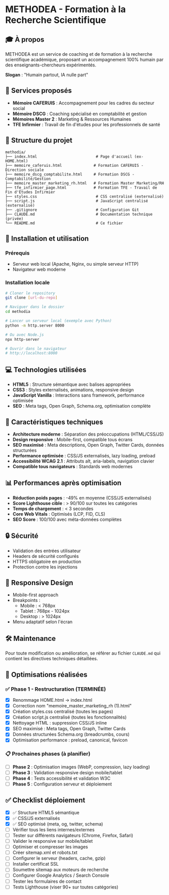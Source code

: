 # METHODEA - Formation à la Recherche Scientifique

## 🎓 À propos

METHODEA est un service de coaching et de formation à la recherche scientifique académique, proposant un accompagnement 100% humain par des enseignants-chercheurs expérimentés.

**Slogan** : "Humain partout, IA nulle part"

## 🌟 Services proposés

- **Mémoire CAFERUIS** : Accompagnement pour les cadres du secteur social
- **Mémoire DSCG** : Coaching spécialisé en comptabilité et gestion
- **Mémoires Master 2** : Marketing & Ressources Humaines
- **TFE Infirmier** : Travail de fin d'études pour les professionnels de santé

## 📁 Structure du projet

```
methodia/
├── index.html                          # Page d'accueil (ex-HOME.html)
├── memoire_caferuis.html              # Formation CAFERUIS - Direction sociale
├── memoire_dscg_comptabilite.html     # Formation DSCG - Comptabilité/Gestion
├── memoire_master_marketing_rh.html   # Formation Master Marketing/RH
├── tfe_infirmier_page.html            # Formation TFE - Travail de Fin d'Études Infirmier
├── styles.css                          # CSS centralisé (externalisé)
├── script.js                           # JavaScript centralisé (externalisé)
├── .gitignore                          # Configuration Git
├── CLAUDE.md                           # Documentation technique (privée)
└── README.md                           # Ce fichier
```

## 🚀 Installation et utilisation

### Prérequis

- Serveur web local (Apache, Nginx, ou simple serveur HTTP)
- Navigateur web moderne

### Installation locale

```bash
# Cloner le repository
git clone [url-du-repo]

# Naviguer dans le dossier
cd methodia

# Lancer un serveur local (exemple avec Python)
python -m http.server 8000

# Ou avec Node.js
npx http-server

# Ouvrir dans le navigateur
# http://localhost:8000
```

## 💻 Technologies utilisées
- **HTML5** : Structure sémantique avec balises appropriées
- **CSS3** : Styles externalisés, animations, responsive design
- **JavaScript Vanilla** : Interactions sans framework, performance optimisée
- **SEO** : Meta tags, Open Graph, Schema.org, optimisation complète

## 🎨 Caractéristiques techniques
- **Architecture moderne** : Séparation des préoccupations (HTML/CSS/JS)
- **Design responsive** : Mobile-first, compatible tous écrans
- **SEO maximisé** : Meta descriptions, Open Graph, Twitter Cards, données structurées
- **Performance optimisée** : CSS/JS externalisés, lazy loading, preload
- **Accessibilité WCAG 2.1** : Attributs alt, aria-labels, navigation clavier
- **Compatible tous navigateurs** : Standards web modernes

## 📊 Performances après optimisation
- **Réduction poids pages** : -49% en moyenne (CSS/JS externalisés)
- **Score Lighthouse cible** : > 90/100 sur toutes les catégories  
- **Temps de chargement** : < 3 secondes
- **Core Web Vitals** : Optimisés (LCP, FID, CLS)
- **SEO Score** : 100/100 avec méta-données complètes

## 🔒 Sécurité
- Validation des entrées utilisateur
- Headers de sécurité configurés
- HTTPS obligatoire en production
- Protection contre les injections

## 📱 Responsive Design
- Mobile-first approach
- Breakpoints :
  - Mobile : < 768px
  - Tablet : 768px - 1024px
  - Desktop : > 1024px
- Menu adaptatif selon l'écran


## 🛠️ Maintenance
Pour toute modification ou amélioration, se référer au fichier `CLAUDE.md` qui contient les directives techniques détaillées.

## 🚀 Optimisations réalisées

### ✅ Phase 1 - Restructuration (TERMINÉE)
- [x] Renommage HOME.html → index.html
- [x] Correction nom "memoire_master_marketing_rh (1).html"
- [x] Création styles.css centralisé (toutes les pages)
- [x] Création script.js centralisé (toutes les fonctionnalités)
- [x] Nettoyage HTML : suppression CSS/JS inline
- [x] SEO maximisé : Meta tags, Open Graph, Twitter Cards
- [x] Données structurées Schema.org (breadcrumbs, cours)
- [x] Optimisation performance : preload, canonical, favicon

### 📋 Prochaines phases (à planifier)
- [ ] **Phase 2** : Optimisation images (WebP, compression, lazy loading)
- [ ] **Phase 3** : Validation responsive design mobile/tablet
- [ ] **Phase 4** : Tests accessibilité et validation W3C
- [ ] **Phase 5** : Configuration serveur et déploiement

## ✅ Checklist déploiement
- [x] ✅ Structure HTML5 sémantique
- [x] ✅ CSS/JS externalisés
- [x] ✅ SEO optimisé (meta, og, twitter, schema)
- [ ] Vérifier tous les liens internes/externes
- [ ] Tester sur différents navigateurs (Chrome, Firefox, Safari)
- [ ] Valider le responsive sur mobile/tablet
- [ ] Optimiser et compresser les images
- [ ] Créer sitemap.xml et robots.txt
- [ ] Configurer le serveur (headers, cache, gzip)
- [ ] Installer certificat SSL
- [ ] Soumettre sitemap aux moteurs de recherche
- [ ] Configurer Google Analytics / Search Console
- [ ] Tester les formulaires de contact
- [ ] Tests Lighthouse (viser 90+ sur toutes catégories)
